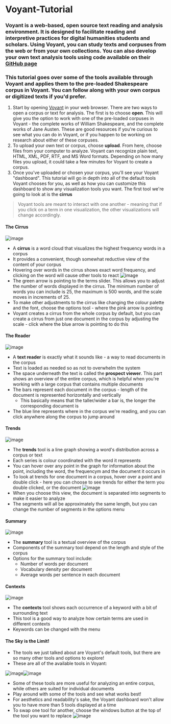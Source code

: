 # Voyant-Tutorial
### Voyant is a web-based, open source text reading and analysis environment. It is designed to facilitate reading and interpretive practices for digital humanities students and scholars. Using Voyant, you can study texts and corpuses from the web or from your own collections. You can also develop your own text analysis tools using code available on their [GitHub page](https://github.com/sgsinclair/Voyant)
### This tutorial goes over some of the tools available through Voyant and applies them to the pre-loaded Shakespeare corpus in Voyant. You can follow along with your own corpus or digitized texts if you'd prefer.

1. Start by opening [Voyant](voyant-tools.org) in your web browser. There are two ways to open a corpus or text for analysis. The first is to choose **open**. This will give you the option to work with one of the pre-loaded corpuses in Voyant - the complete works of William Shakespeare, and the complete works of Jane Austen. These are good resources if you're curious to see what you can do in Voyant, or if you happen to be working on research about either of these corpuses.
2. To upload your own text or corpus, choose **upload**. From here, choose files from your computer to analyze. Voyant can recognize plain text, HTML, XML, PDF, RTF, and MS Word formats. Depending on how many files you upload, it could take a few minutes for Voyant to create a corpus.
3. Once you've uploaded or chosen your corpus, you'll see your Voyant "dashboard". This tutorial will go in depth into all of the default tools Voyant chooses for you, as well as how you can customize this dashboard to show any visualization tools you want. The first tool we're going to look at is the **cirrus**
> Voyant tools are meant to interact with one another - meaning that if you click on a term in one visualization, the other visualizations 
> will change accordingly. 

#### The Cirrus
![image](https://user-images.githubusercontent.com/46492847/54688387-e8843e80-4af3-11e9-8e50-0101b23cbbe0.png)
* A **cirrus** is a word cloud that visualizes the highest frequency words in a corpus
* It provides a convenient, though somewhat reductive view of the content of your corpus
* Hovering over words in the cirrus shows exact word frequency, and clicking on the word will cause other tools to react
![image](https://user-images.githubusercontent.com/46492847/54690920-ca6d0d00-4af8-11e9-8ab9-50b19ad8504a.png)
* The green arrow is pointing to the terms slider. This allows you to adjust the number of words displayed in the cirrus. The minimum number of words you can include is 25, the maximum is 500 words, and the scale moves in increments of 25.
* To make other adjustments to the cirrus like changing the colour palette and the font, choose the options tool - where the pink arrow is pointing
* Voyant creates a cirrus from the whole corpus by default, but you can create a cirrus from just one document in the corpus by adjusting the scale - click where the blue arrow is pointing to do this 

#### The Reader
![image](https://user-images.githubusercontent.com/46492847/54691079-06a06d80-4af9-11e9-8bad-fd7c6db1d162.png)
* A **text reader** is exactly what it sounds like - a way to read documents in the corpus
* Text is loaded as needed so as not to overwhelm the system
* The space underneath the text is called the **prospect viewer**. This part shows an overview of the entire corpus, which is helpful when you're working with a large corpus that contains multiple documents
* The bars represent each document in the corpus - length of the document is represented horizontally and vertically
  * This basically means that the taller/wider a bar is, the longer the corresponding document is
* The blue line represents where in the corpus we're reading, and you can click anywhere along the corpus to jump around

#### Trends
![image](https://user-images.githubusercontent.com/46492847/54691171-2c2d7700-4af9-11e9-89ce-d96baf015824.png)
* The **trends** tool is a line graph showing a word's distribution across a corpus or text
* Each series is colour coordinated with the word it represents
* You can hover over any point in the graph for information about the point, including the word, the frequencym and the document it occurs in
* To look at trends for one document in a corpus, hover over a point and double click - here you can choose to see trends for either the term you double clicked, or the document 
![image](https://user-images.githubusercontent.com/46492847/54691870-66e3df00-4afa-11e9-9e93-635527feb11b.png)
* When you choose this view, the document is separated into segments to make it easier to analyze
* The segments will all be approximately the same length, but you can change the number of segments in the options menu

#### Summary
![image](https://user-images.githubusercontent.com/46492847/54691979-9abf0480-4afa-11e9-8a66-7e34805aa03e.png)
* The **summary** tool is a textual overview of the corpus
* Components of the summary tool depend on the length and style of the corpus
* Options for the summary tool include:
  * Number of words per document
  * Vocabulary density per document
  * Average words per sentence in each document

#### Contexts
![image](https://user-images.githubusercontent.com/46492847/54692780-ef16b400-4afb-11e9-9f74-b86f004238f0.png)
* The **contexts** tool shows each occurrence of a keyword with a bit of surrounding text
* This tool is a good way to analyze how certain terms are used in different contexts
* Keywords can be changed with the menu

#### The Sky is the Limit!
* The tools we just talked about are Voyant's default tools, but there are so many other tools and options to explore!
* These are all of the available tools in Voyant:

![image](https://user-images.githubusercontent.com/46492847/54692853-09e92880-4afc-11e9-9101-a5a49380ade3.png)![image](https://user-images.githubusercontent.com/46492847/54692887-18374480-4afc-11e9-898d-3a9dc1607ffc.png)
* Some of these tools are more useful for analyzing an entire corpus, while others are suited for individual documents
* Play around with some of the tools and see what works best!
* For aesthetics and readability's sake, the Voyant dashboard won't allow you to have more than 5 tools displayed at a time
* To swap one tool for another, choose the windows button at the top of the tool you want to replace
![image](https://user-images.githubusercontent.com/46492847/54692976-3bfa8a80-4afc-11e9-855a-4fb6ff082675.png)
